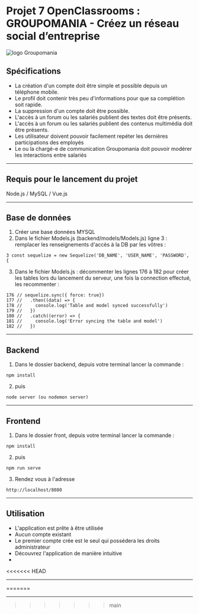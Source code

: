 # Projet 7 OpenClassrooms : GROUPOMANIA - Créez un réseau social d’entreprise

![logo Groupomania](https://github.com/Ahmedson/groupomania/blob/main/frontend/src/assets/logoLogin.png)
## Spécifications 

- La création d'un compte doit être simple et possible depuis un téléphone mobile.
- Le profil doit contenir très peu d'informations pour que sa complétion soit rapide.
- La suppression d'un compte doit être possible.
- L'accès à un forum ou les salariés publient des textes doit être présents.
- L'accès à un forum ou les salariés publient des contenus multimédia doit être présents.
- Les utilisateur doivent pouvoir facilement repéter les dernières participations des employés
- Le ou la chargé-e de communication Groupomania doit pouvoir modérer les interactions entre salariés

***

## Requis pour le lancement du projet

Node.js / MySQL / Vue.js 

***

## Base de données

1. Créer une base données MYSQL
2. Dans le fichier Models.js (backend/models/Models.js) ligne 3 : remplacer les renseignements d'accès à la DB par les vôtres :
```
3 const sequelize = new Sequelize('DB_NAME', 'USER_NAME', 'PASSWORD', {
```
3. Dans le fichier Models.js : décommenter les lignes 176 à 182 pour créer les tables lors du lancement du serveur, une fois la connection effectué, les recommenter :
```
176 // sequelize.sync({ force: true})
177 //   .then((data) => {
178 //     console.log('Table and model synced successfully')
179 //   })
180 //   .catch((error) => {
181 //     console.log('Error syncing the table and model')
182 //   })
```
***

## Backend

1. Dans le dossier backend, depuis votre terminal lancer la commande :

```
npm install
```

2. puis

```
node server (ou nodemon server)
```

***

## Frontend

1. Dans le dossier front, depuis votre terminal lancer la commande :

```
npm install
```

2. puis

```
npm run serve
```

3. Rendez vous à l'adresse

```
http://localhost/8080
```

***

## Utilisation

- L'application est prête à être utilisée
- Aucun compte existant
- Le premier compte crée est le seul qui possédera les droits administrateur
- Découvrez l'application de manière intuitive
- 
<<<<<<< HEAD
***
=======
***
>>>>>>> main
